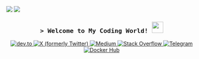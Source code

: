 <img src="https://readme-typing-svg.herokuapp.com?font=Fira+Code&size=22&duration=1&pause=1000&color=242427&center=false&vCenter=true&width=500&lines=%E2%94%8C%E2%94%80%5Bgithub%5D%3Am-mdy-m+%5B(main)%5D">
<!--<p align="center">
  <img src="https://github.com/m-mdy-m/m-mdy-m/blob/main/logo.svg" style="width: 480px; height: auto;">
</p> -->
 
<img src="https://readme-typing-svg.herokuapp.com?font=Fira+Code&size=22&duration=3000&pause=500&color=242427&center=false&vCenter=true&width=800&lines=%E2%94%94%E2%94%80+%3E+Code+is+Life...;%E2%94%94%E2%94%80+%3E+Self-taught+Web+Developer;%E2%94%94%E2%94%80+%3E+Computer+Engineering+Student;%E2%94%94%E2%94%80+%3E+Active+Learner/Researcher;%E2%94%94%E2%94%80+%3E+Love+to+learn+new+stuffs..<3;%E2%94%94%E2%94%80+%3E+47676561746E6573732C206F6620736D616C6C207374657073;">
<!--idk !--> 
<!--![Coding Gif](./Life.gif)-->
<h3 align="center">
  <samp>&gt; Welcome to My Coding World! <b><img src="https://media.giphy.com/media/TEnXkcsHrP4YedChhA/giphy.gif" width="30" height="30" class="giphy-embed"></img></b></samp>
</h3> 

<p align="center">
  <a href="https://dev.to/m__mdy__m" target="_blank">
    <img src="https://img.shields.io/badge/dev.to-0A0A0A?style=for-the-badge&logo=dev.to&logoColor=white" alt="dev.to">
  </a>
  <a href="https://x.com/m__mdy__m" target="_blank">
    <img src="https://img.shields.io/badge/X-000000?style=for-the-badge&logo=x&logoColor=white" alt="X (formerly Twitter)">
  </a>
  <a href="https://medium.com/@m-mdy-m" target="_blank">
    <img src="https://img.shields.io/badge/Medium-181816?style=for-the-badge&logo=medium&logoColor=white" alt="Medium">
  </a>
  <a href="https://stackoverflow.com/users/19394098/m-mdy-m" target="_blank">
    <img src="https://img.shields.io/badge/Stack%20Overflow-F48024?style=for-the-badge&logo=stackoverflow&logoColor=white" alt="Stack Overflow">
  </a>
  <a href="https://t.me/medishn" target="_blank">
    <img src="https://img.shields.io/badge/Telegram-2CA5E0?style=for-the-badge&logo=telegram&logoColor=white" alt="Telegram">
  </a>
  <a href="https://hub.docker.com/u/bitsgenix" target="_blank">
    <img src="https://img.shields.io/badge/Docker%20Hub-2496ED?style=for-the-badge&logo=docker&logoColor=white" alt="Docker Hub">
  </a>
</p> 

<!-- 
<p align="center">
       <a href="https://github.com/m-mdy-m">
        <img alt="Shaggy's Activity Graph" src="https://github-readme-activity-graph.vercel.app/graph/?username=m-mdy-m&bg_color=0D1117&color=1F6FEB&line=EB5454&point=58A6FF&hide_border=true&width=860&radius=8&theme=github-compact&area_color=1F6FEB&area=true&height=300&custom_title=My%20Contribution%20Graph" align="center" width="100%" />
      </a>
</p>
-->


